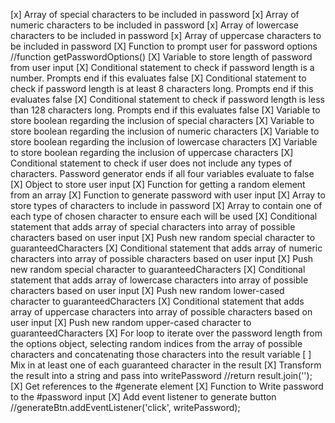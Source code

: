 [x] Array of special characters to be included in password
[x] Array of numeric characters to be included in password
[x] Array of lowercase characters to be included in password
[x] Array of uppercase characters to be included in password
[X] Function to prompt user for password options
//function getPasswordOptions()
[X] Variable to store length of password from user input
[X] Conditional statement to check if password length is a number. Prompts end if this evaluates false
[X] Conditional statement to check if password length is at least 8 characters long. Prompts end if this evaluates false
[X] Conditional statement to check if password length is less than 128 characters long. Prompts end if this evaluates false
[X] Variable to store boolean regarding the inclusion of special characters
[X] Variable to store boolean regarding the inclusion of numeric characters
[X] Variable to store boolean regarding the inclusion of lowercase characters
[X] Variable to store boolean regarding the inclusion of uppercase characters
[X] Conditional statement to check if user does not include any types of characters. Password generator ends if all four variables evaluate to false
[X] Object to store user input
[X] Function for getting a random element from an array
[X] Function to generate password with user input
[X] Array to store types of characters to include in password
[X] Array to contain one of each type of chosen character to ensure each will be used
[X] Conditional statement that adds array of special characters into array of possible characters based on user input
[X] Push new random special character to guaranteedCharacters
[X] Conditional statement that adds array of numeric characters into array of possible characters based on user input
[X] Push new random special character to guaranteedCharacters
[X] Conditional statement that adds array of lowercase characters into array of possible characters based on user input
[X] Push new random lower-cased character to guaranteedCharacters
[X] Conditional statement that adds array of uppercase characters into array of possible characters based on user input
[X] Push new random upper-cased character to guaranteedCharacters
[X] For loop to iterate over the password length from the options object, selecting random indices from the array of possible characters and concatenating those characters into the result variable
[ ] Mix in at least one of each guaranteed character in the result
[X] Transform the result into a string and pass into writePassword
//return result.join('');
[X] Get references to the #generate element
[X] Function to Write password to the #password input
[X] Add event listener to generate button
//generateBtn.addEventListener('click', writePassword);
